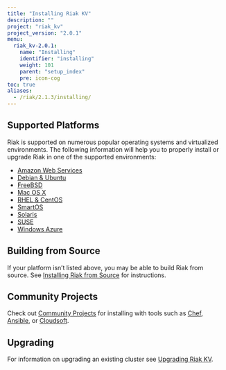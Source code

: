 ```yaml
---
title: "Installing Riak KV"
description: ""
project: "riak_kv"
project_version: "2.0.1"
menu:
  riak_kv-2.0.1:
    name: "Installing"
    identifier: "installing"
    weight: 101
    parent: "setup_index"
    pre: icon-cog
toc: true
aliases:
  - /riak/2.1.3/installing/
---
```


[install aws]: /riak/kv/2.0.1/setup/installing/amazon-web-services
[install debian & ubuntu]: /riak/kv/2.0.1/setup/installing/debian-ubuntu
[install freebsd]: /riak/kv/2.0.1/setup/installing/freebsd
[install mac osx]: /riak/kv/2.0.1/setup/installing/mac-osx
[install rhel & centos]: /riak/kv/2.0.1/setup/installing/rhel-centos
[install smartos]: /riak/kv/2.0.1/setup/installing/smartos
[install solaris]: /riak/kv/2.0.1/setup/installing/solaris
[install suse]: /riak/kv/2.0.1/setup/installing/suse
[install windows azure]: /riak/kv/2.0.1/setup/installing/windows-azure
[install source index]: /riak/kv/2.0.1/setup/installing/source
[community projects]: /community/projects
[upgrade index]: /riak/kv/2.0.1/setup/upgrading

## Supported Platforms

Riak is supported on numerous popular operating systems and virtualized
environments. The following information will help you to
properly install or upgrade Riak in one of the supported environments:

  * [Amazon Web Services][install aws]
  * [Debian & Ubuntu][install debian & ubuntu]
  * [FreeBSD][install freebsd]
  * [Mac OS X][install mac osx]
  * [RHEL & CentOS][install rhel & centos]
  * [SmartOS][install smartos]
  * [Solaris][install solaris]
  * [SUSE][install suse]
  * [Windows Azure][install windows azure]

## Building from Source

If your platform isn’t listed above, you may be able to build Riak from source. See [Installing Riak from Source][install source index] for instructions.

## Community Projects

Check out [Community Projects][community projects] for installing with tools such as [Chef](https://www.chef.io/chef/), [Ansible](http://www.ansible.com/), or [Cloudsoft](http://www.cloudsoftcorp.com/).

## Upgrading

For information on upgrading an existing cluster see [Upgrading Riak KV][upgrade index].
